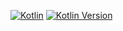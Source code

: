 
[![Kotlin](https://kotlin.link/awesome-kotlin.svg)](https://kotlinlang.org/)
[![Kotlin Version](https://img.shields.io/badge/kotlin-1.3.72-blue.svg)](http://kotlinlang.org/)


